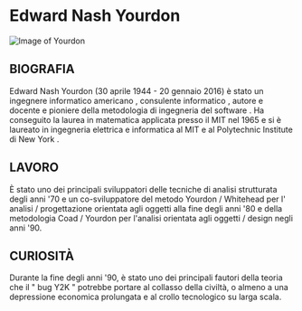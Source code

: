 
# Edward Nash Yourdon 
![Image of Yourdon](https://upload.wikimedia.org/wikipedia/commons/thumb/9/9f/Yourdon%2C_Edward_%282008%29.jpg/220px-Yourdon%2C_Edward_%282008%29.jpg)


## BIOGRAFIA
Edward Nash Yourdon (30 aprile 1944 - 20 gennaio 2016) è stato un ingegnere informatico americano , consulente informatico , autore e docente e pioniere della metodologia di ingegneria del software . Ha conseguito la laurea in matematica applicata presso il MIT nel 1965 e si è laureato in ingegneria elettrica e informatica al MIT e al Polytechnic Institute di New York .

## LAVORO
È stato uno dei principali sviluppatori delle tecniche di analisi strutturata degli anni '70 e un co-sviluppatore del metodo Yourdon / Whitehead per l' analisi / progettazione orientata agli oggetti alla fine degli anni '80 e della metodologia Coad / Yourdon per l'analisi orientata agli oggetti / design negli anni '90. 

## CURIOSITÀ
Durante la fine degli anni '90, è stato uno dei principali fautori della teoria che il " bug Y2K " potrebbe portare al collasso della civiltà, o almeno a una depressione economica prolungata e al crollo tecnologico su larga scala.
